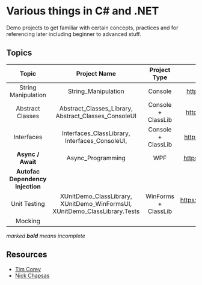 # Various things in C# and .NET

Demo projects to get familiar with certain concepts, practices and for referencing later including beginner to advanced stuff.

## Topics

|Topic|Project Name|Project Type|Resource(s)|Topic Category|External Libs/Packages|
| :--: | :--: | :--: | :--: | :--: | :--: |
|   String Manipulation   | String_Manipulation |   Console   | https://youtu.be/ioi__WRETk4 | General Usage | None |
|   Abstract Classes   | Abstract_Classes_Library, Abstract_Classes_ConsoleUI | Console + ClassLib | https://youtu.be/jRkmPRk5j2E | General Knowledge | None |
| Interfaces | Interfaces_ClassLibrary, Interfaces_ConsoleUI, | Console + ClassLib | https://youtu.be/A7qwuFnyIpM | General Knowledge | None |
| **Async / Await** | Async_Programming | WPF | https://youtu.be/2moh18sh5p4 | Intermediate | None |
| **Autofac Dependency Injection** |  |  |  | Intermediate | Autofac |
| Unit Testing | XUnitDemo_ClassLibrary, XUnitDemo_WinFormsUI, XUnitDemo_ClassLibrary.Tests | WinForms + ClassLib | https://www.youtube.com/watch?v=ub3P8c87cwk | Advanced | Xunit |
| Mocking |  |  |  |  | Moq |

*marked **bold** means incomplete*

## Resources

- [Tim Corey](https://www.youtube.com/channel/UC-ptWR16ITQyYOglXyQmpzw) 
- [Nick Chapsas](https://www.youtube.com/channel/UCrkPsvLGln62OMZRO6K-llg)

